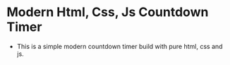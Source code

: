 # Modern Html, Css, Js Countdown Timer
- This is a simple modern countdown timer build with pure html, css and js. 
